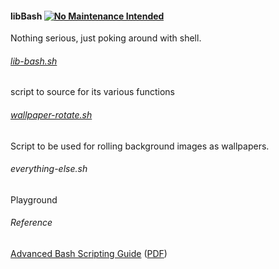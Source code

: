 #### libBash [![No Maintenance Intended](http://unmaintained.tech/badge.svg)](http://unmaintained.tech/)
Nothing serious, just poking around with shell.

###### [lib-bash.sh](lib-bash.sh)
script to source for its various functions

###### [wallpaper-rotate.sh](wallpaper-rotate.sh)
Script to be used for rolling background images as wallpapers.

###### everything-else.sh
Playground

###### Reference
[Advanced Bash Scripting Guide](http://www.tldp.org/LDP/abs/html/abs-guide.html) ([PDF](http://www.tldp.org/LDP/abs/abs-guide.pdf))
